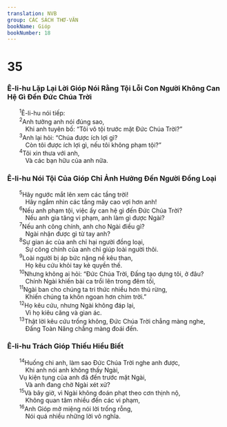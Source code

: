 ```yaml
---
translation: NVB
group: CÁC SÁCH THƠ-VĂN
bookName: Gióp 
bookNumber: 18
---
```


<div class="title"><h1>35</h1><h3>Ê-li-hu Lặp Lại Lời Gióp Nói Rằng Tội Lỗi Con Người Không Can Hệ Gì Đến Đức Chúa Trời </h3></div>
<span class="verse giop_35_1">  <sup>1</sup>Ê-li-hu nói tiếp: <br/></span>
<span class="verse giop_35_2">  <sup>2</sup>Anh tưởng anh nói đúng sao, <br/>   Khi anh tuyên bố: “Tôi vô tội trước mặt Đức Chúa Trời?” <br/></span>
<span class="verse giop_35_3">  <sup>3</sup>Anh lại hỏi: “Chúa được ích lợi gì? <br/>   Còn tôi được ích lợi gì, nếu tôi không phạm tội?” <br/></span>
<span class="verse giop_35_4">  <sup>4</sup>Tôi xin thưa với anh, <br/>   Và các bạn hữu của anh nữa. <br/></span>
<div class="title"><h3>Ê-li-hu Nói Tội Của Gióp Chỉ Ảnh Hưởng Đến Người Đồng Loại </h3></div>
<span class="verse giop_35_5">  <sup>5</sup>Hãy ngước mắt lên xem các tầng trời! <br/>   Hãy ngắm nhìn các tầng mây cao vợi hơn anh! <br/></span>
<span class="verse giop_35_6">  <sup>6</sup>Nếu anh phạm tội, việc ấy can hệ gì đến Đức Chúa Trời? <br/>   Nếu anh gia tăng vi phạm, anh làm gì được Ngài? <br/></span>
<span class="verse giop_35_7">  <sup>7</sup>Nếu anh công chính, anh cho Ngài điều gì? <br/>   Ngài nhận được gì từ tay anh? <br/></span>
<span class="verse giop_35_8">  <sup>8</sup>Sự gian ác của anh chỉ hại người đồng loại, <br/>   Sự công chính của anh chỉ giúp loài người thôi. <br/></span>
<span class="verse giop_35_9">  <sup>9</sup>Loài người bị áp bức nặng nề kêu than, <br/>   Họ kêu cứu khỏi tay kẻ quyền thế. <br/></span>
<span class="verse giop_35_10">  <sup>10</sup>Nhưng không ai hỏi: “Đức Chúa Trời, Đấng tạo dựng tôi, ở đâu? <br/>   Chính Ngài khiến bài ca trổi lên trong đêm tối, <br/></span>
<span class="verse giop_35_11">  <sup>11</sup>Ngài ban cho chúng ta tri thức nhiều hơn thú rừng, <br/>   Khiến chúng ta khôn ngoan hơn chim trời.” <br/></span>
<span class="verse giop_35_12">  <sup>12</sup>Họ kêu cứu, nhưng Ngài không đáp lại, <br/>   Vì họ kiêu căng và gian ác. <br/></span>
<span class="verse giop_35_13">  <sup>13</sup>Thật lời kêu cứu trống không, Đức Chúa Trời chẳng màng nghe, <br/>   Đấng Toàn Năng chẳng màng đoái đến. <br/></span>
<div class="title"><h3>Ê-li-hu Trách Gióp Thiếu Hiểu Biết </h3></div>
<span class="verse giop_35_14">  <sup>14</sup>Huống chi anh, làm sao Đức Chúa Trời nghe anh được, <br/>   Khi anh nói anh không thấy Ngài, <br/>  Vụ kiện tụng của anh đã đến trước mặt Ngài, <br/>   Và anh đang chờ Ngài xét xử? <br/></span>
<span class="verse giop_35_15">  <sup>15</sup>Và bây giờ, vì Ngài không đoán phạt theo cơn thịnh nộ, <br/>   Không quan tâm nhiều đến các vi phạm, <br/></span>
<span class="verse giop_35_16">  <sup>16</sup>Anh Gióp mở miệng nói lời trống rỗng, <br/>   Nói quá nhiều những lời vô nghĩa. <br/></span>
